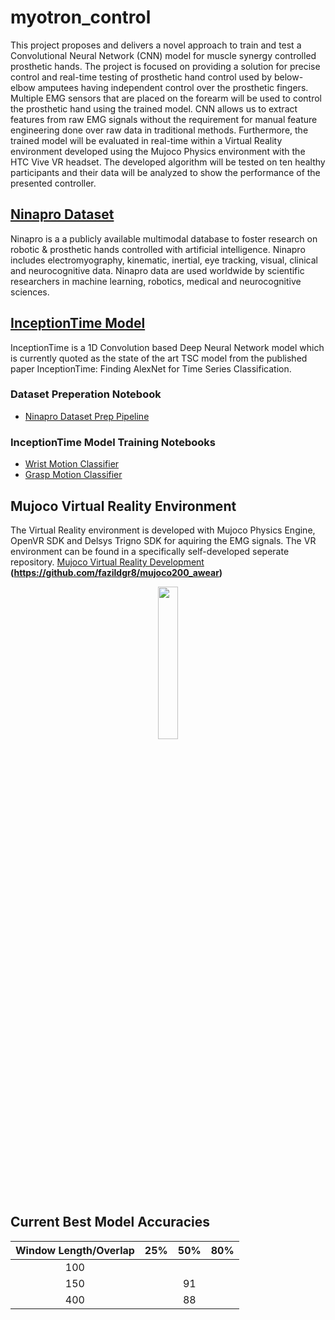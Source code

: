 # myotron_control
This project proposes and delivers a novel approach to train and test a Convolutional Neural Network (CNN) model for muscle synergy controlled prosthetic hands. The project is focused on providing a solution for precise control and real-time testing of prosthetic hand control used by below-elbow amputees having independent control over the prosthetic fingers. Multiple EMG sensors that are placed on the forearm will be used to control the prosthetic hand using the trained model. CNN allows us to extract features from raw EMG signals without the requirement for manual feature engineering done over raw data in traditional methods. Furthermore, the trained model will be evaluated in real-time within a Virtual Reality environment developed using the Mujoco Physics environment with the HTC Vive VR headset. The developed algorithm will be tested on ten healthy participants and their data will be analyzed to show the performance of the presented controller.

## [Ninapro Dataset](http://ninaweb.hevs.ch/)
Ninapro is a a publicly available multimodal database to foster research on robotic & prosthetic hands controlled with artificial intelligence. Ninapro includes electromyography, kinematic, inertial, eye tracking, visual, clinical and neurocognitive data. Ninapro data are used worldwide by scientific researchers in machine learning, robotics, medical and neurocognitive sciences.
## [InceptionTime Model](https://arxiv.org/abs/1909.04939)
InceptionTime is a 1D Convolution based Deep Neural Network model which is currently quoted as the state of the art TSC model from the published paper InceptionTime: Finding AlexNet for Time Series Classification.

### Dataset Preperation Notebook 
- [Ninapro Dataset Prep Pipeline](https://github.com/fazildgr8/myotron_control/blob/main/Ninapro_prep.ipynb)
### InceptionTime Model Training Notebooks 
- [Wrist Motion Classifier](https://github.com/fazildgr8/myotron_control/blob/main/emg_classification_inception_wrist.ipynb)
- [Grasp Motion Classifier](https://github.com/fazildgr8/myotron_control/blob/main/emg_classification_inception_grasp.ipynb)

## Mujoco Virtual Reality Environment
The Virtual Reality environment is developed with Mujoco Physics Engine, OpenVR SDK and Delsys Trigno SDK for aquiring the EMG signals. The VR environment can be found in a specifically self-developed seperate repository. [Mujoco Virtual Reality Development](https://github.com/fazildgr8/mujoco200_awear) **(https://github.com/fazildgr8/mujoco200_awear)**
<p align="center">
  <img src="https://github.com/fazildgr8/myotron_control/blob/main/media/mujoco_cap.PNG" width="25%">
</p>

## Current Best Model Accuracies
| Window Length/Overlap | 25% | 50% | 80% |
|:-:|:-:|:-:|:-:|
| 100 |  |  |  |
| 150 |  | 91 |  |
| 400 |  | 88 |  |

